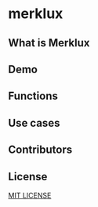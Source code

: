 # merklux

## What is Merklux

## Demo

## Functions

## Use cases

## Contributors

## License

[MIT LICENSE](./LICENSE)
